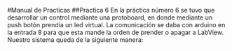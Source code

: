 #Manual de Practicas 
##Practica 6
En la práctica número 6 se tuvo que desarrollar un control mediante una protoboard, en donde mediante un push botón prendía un led virtual. La comunicación se daba con arduino en la entrada 8 para que esta mande la orden de prender o apagar a LabView. Nuestro sistema queda de la siguiente manera:
